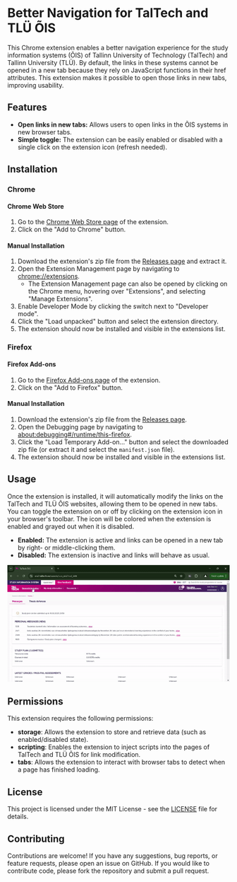 # Better Navigation for TalTech and TLÜ ÕIS

This Chrome extension enables a better navigation experience for the study information systems (ÕIS)
of Tallinn University of Technology (TalTech) and Tallinn University (TLÜ). By default, the links in these systems cannot be opened in a new tab
because they rely on JavaScript functions in their href attributes.
This extension makes it possible to open those links in new tabs, improving usability.

## Features

- **Open links in new tabs:** Allows users to open links in the ÕIS systems in new browser tabs.
- **Simple toggle:** The extension can be easily enabled or disabled with a single click on the extension icon (refresh
  needed).


## Installation

### Chrome

#### Chrome Web Store

1. Go to the [Chrome Web Store page](https://chromewebstore.google.com/detail/better-ois-navigation/eilekaogmoefkccfigeaajlnabemldnj) of the extension.
2. Click on the "Add to Chrome" button.

#### Manual Installation

1. Download the extension's zip file from the [Releases page](https://github.com/anviks/better-ois-navigation/releases) and extract it.
2. Open the Extension Management page by navigating to [chrome://extensions](chrome://extensions).
    - The Extension Management page can also be opened by clicking on the Chrome menu, hovering over "Extensions", and selecting "Manage Extensions".
3. Enable Developer Mode by clicking the switch next to "Developer mode".
4. Click the "Load unpacked" button and select the extension directory.
5. The extension should now be installed and visible in the extensions list.

### Firefox

#### Firefox Add-ons

1. Go to the [Firefox Add-ons page](https://addons.mozilla.org/en-US/firefox/addon/better-ois-navigation/) of the extension.
2. Click on the "Add to Firefox" button.

#### Manual Installation

1. Download the extension's zip file from the [Releases page](https://github.com/anviks/better-ois-navigation/releases).
2. Open the Debugging page by navigating to [about:debugging#/runtime/this-firefox](about:debugging#/runtime/this-firefox).
3. Click the "Load Temporary Add-on..." button and select the downloaded zip file (or extract it and select the `manifest.json` file).
4. The extension should now be installed and visible in the extensions list.


## Usage

Once the extension is installed, it will automatically modify the links
on the TalTech and TLÜ ÕIS websites, allowing them to be opened in new tabs.
You can toggle the extension on or off by clicking on the extension icon
in your browser's toolbar. The icon will be colored when the extension is enabled
and grayed out when it is disabled.

- **Enabled:** The extension is active and links can be opened in a new tab by right- or middle-clicking them.
- **Disabled:** The extension is inactive and links will behave as usual.

[![Demo](demo.gif)](demo.gif)


## Permissions

This extension requires the following permissions:

- **storage**: Allows the extension to store and retrieve data (such as enabled/disabled state).
- **scripting**: Enables the extension to inject scripts into the pages of TalTech and TLÜ ÕIS for link modification.
- **tabs**: Allows the extension to interact with browser tabs to detect when a page has finished loading.


## License

This project is licensed under the MIT License - see the [LICENSE](LICENSE) file for details.


## Contributing

Contributions are welcome! If you have any suggestions, bug reports, or feature requests,
please open an issue on GitHub. If you would like to contribute code, please fork the repository
and submit a pull request.
